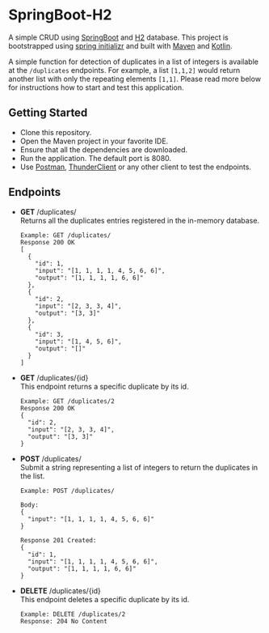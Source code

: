 # SpringBoot-H2
A simple CRUD using [SpringBoot](https://spring.io/projects/spring-boot) and [H2](https://www.h2database.com/) database.
This project is bootstrapped using [spring initializr](https://start.spring.io/) and built with
[Maven](https://maven.apache.org/) and [Kotlin](https://kotlinlang.org/).

A simple function for detection of duplicates in a list of integers is available at the `/duplicates` endpoints. For 
example, a list `[1,1,2]` would return another list with only the repeating elements `[1,1]`. Please read more below for 
instructions how to start and test this application. 

## Getting Started
- Clone this repository.
- Open the Maven project in your favorite IDE.
- Ensure that all the dependencies are downloaded.
- Run the application. The default port is 8080.
- Use [Postman](https://www.postman.com/), [ThunderClient](https://www.thunderclient.com/) or any other client to test the endpoints.

## Endpoints

- __GET__ /duplicates/<br>
  Returns all the duplicates entries registered in the in-memory database.

  ```
  Example: GET /duplicates/
  Response 200 OK 
  [
    {
      "id": 1,
      "input": "[1, 1, 1, 1, 4, 5, 6, 6]",
      "output": "[1, 1, 1, 1, 6, 6]"
    },
    {
      "id": 2,
      "input": "[2, 3, 3, 4]",
      "output": "[3, 3]"
    },
    {
      "id": 3,
      "input": "[1, 4, 5, 6]",
      "output": "[]"
    }
  ]
  ```
  
- __GET__ /duplicates/{id}<br>
  This endpoint returns a specific duplicate by its id.
  ```
  Example: GET /duplicates/2
  Response 200 OK
  {
    "id": 2,
    "input": "[2, 3, 3, 4]",
    "output": "[3, 3]"
  }
  ```
- __POST__ /duplicates/<br>
  Submit a string representing a list of integers to return the duplicates in the list.
  ```
  Example: POST /duplicates/
  
  Body:
  {
    "input": "[1, 1, 1, 1, 4, 5, 6, 6]"
  }
  
  Response 201 Created:
  {
    "id": 1,
    "input": "[1, 1, 1, 1, 4, 5, 6, 6]",
    "output": "[1, 1, 1, 1, 6, 6]"
  }
  ``` 
  
- __DELETE__ /duplicates/{id}<br>
  This endpoint deletes a specific duplicate by its id.
  ```
  Example: DELETE /duplicates/2
  Response: 204 No Content
  ```
